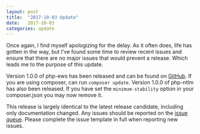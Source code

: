 ```yaml
---
layout: post
title:  "2017-10-03 Update"
date:   2017-10-03
categories: update
---
```

Once again, I find myself apologizing for the delay. As it often does, life has
gotten in the way, but I've found some time to review recent issues and ensure
that there are no major issues that would prevent a release. Which leads me to
the purpose of this update.

Version 1.0.0 of php-ews has been released and can be found on
[GitHub](https://github.com/jamesiarmes/php-ews/releases/tag/1.0.0). If you are
using composer, can run `composer update`. Version 1.0.0 of php-ntlm has also
been released. If you have set the `minimum-stability` option in your
composer.json you may now remove it.

This release is largely identical to the latest release candidate, including
only documentation changed. Any issues should be reported on the
[issue queue](https://github.com/jamesiarmes/php-ews/issues). Please complete
the issue template in full when reporting new issues.
